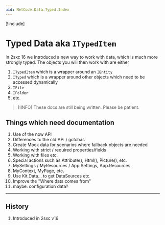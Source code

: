 ```yaml
---
uid: NetCode.Data.Typed.Index
---
```


[!include[](~/pages/basics/stack/_shared-float-summary.md)]
<style>.context-box-summary .data-all, .context-box-summary .prepare-all { visibility: visible; } </style>

# Typed Data aka `ITypedItem`

In 2sxc 16 we introduced a new way to work with data, which is much more strongly typed.
The objects you will then work with are either

1. `ITypedItem` which is a wrapper around an `IEntity`
1. `ITyped` which is a wrapper around other objects which need to be accessed dynamically
1. `IFile`
1. `IFolder`
1. etc.

> [!INFO]
> These docs are still being written. Please be patient.

## Things which need documentation

1. Use of the now API
1. Differences to the old API / gotchas
1. Create Mock data for scenarios where fallback objects are needed
1. Working with strict / required properties/fields
1. Working with files etc.
1. Special actions such as Attribute(), Html(), Picture(), etc.
1. MySettings / MyResources / App.Settings, App.Resources
1. MyContext, MyPage, etc.
1. Use Kit.Data... to get DataSources etc.
1. Improve the "Where data comes from"
1. maybe: configuration data?

---


## History

1. Introduced in 2sxc v16
